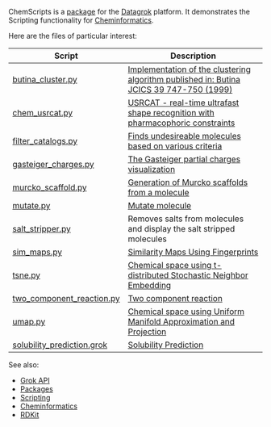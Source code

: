ChemScripts is a [package](https://datagrok.ai/help/develop/develop#packages) for the [Datagrok](https://datagrok.ai) platform.
It demonstrates the Scripting functionality for [Cheminformatics](https://datagrok.ai/help/domains/chem/cheminformatics). 

Here are the files of particular interest:

| Script | Description |
|----|----|
| [butina_cluster.py](https://github.com/datagrok-ai/public/blob/master/packages/ChemScripts/scripts/python/butina_cluster.py) | [Implementation of the clustering algorithm published in: Butina JCICS 39 747-750 (1999)](https://datagrok.ai/help/domains/chem/functions/butina-cluster) |
| [chem_usrcat.py](https://github.com/datagrok-ai/public/blob/master/packages/ChemScripts/scripts/python/chem_usrcat.py) | [USRCAT - real-time ultrafast shape recognition with pharmacophoric constraints](https://datagrok.ai/help/domains/chem/functions/usrcat) |
| [filter_catalogs.py](https://github.com/datagrok-ai/public/blob/master/packages/ChemScripts/scripts/python/filter_catalogs.py) | [Finds undesireable molecules based on various criteria](https://datagrok.ai/help/domains/chem/functions/filter-catalogs) |
| [gasteiger_charges.py](https://github.com/datagrok-ai/public/blob/master/packages/ChemScripts/scripts/python/gasteiger_charges.py) | [The Gasteiger partial charges visualization](https://datagrok.ai/help/domains/chem/functions/gasteiger-charges) |
| [murcko_scaffold.py](https://github.com/datagrok-ai/public/blob/master/packages/ChemScripts/scripts/python/murcko_scaffold.py) | [Generation of Murcko scaffolds from a molecule](https://datagrok.ai/help/domains/chem/functions/murcko-scaffolds) |
| [mutate.py](https://github.com/datagrok-ai/public/blob/master/packages/ChemScripts/scripts/python/mutate.py) | [Mutate molecule](https://datagrok.ai/help/domains/chem/functions/mutate) |
| [salt_stripper.py](https://github.com/datagrok-ai/public/blob/master/packages/ChemScripts/scripts/python/salt_stripper.py) | Removes salts from molecules and display the salt stripped molecules |
| [sim_maps.py](https://github.com/datagrok-ai/public/blob/master/packages/ChemScripts/scripts/python/sim_maps.py) | [Similarity Maps Using Fingerprints](https://datagrok.ai/help/domains/chem/functions/sim-maps) |
| [tsne.py](https://github.com/datagrok-ai/public/blob/master/packages/ChemScripts/scripts/python/tsne.py) | [Chemical space using t-distributed Stochastic Neighbor Embedding](https://datagrok.ai/help/domains/chem/functions/tsne) |
| [two_component_reaction.py](https://github.com/datagrok-ai/public/blob/master/packages/ChemScripts/scripts/python/two_component_reaction.py) | [Two component reaction](https://datagrok.ai/help/domains/chem/functions/reactions) |
| [umap.py](https://github.com/datagrok-ai/public/blob/master/packages/ChemScripts/scripts/python/umap.py) | [Chemical space using Uniform Manifold Approximation and Projection](https://datagrok.ai/help/domains/chem/functions/umap)   |
| [solubility_prediction.grok](https://github.com/datagrok-ai/public/blob/master/packages/ChemScripts/scripts/grok/solubility_prediction.grok) | [Solubility Prediction](https://datagrok.ai/help/domains/chem/functions/solubility-prediction) |

See also: 
  * [Grok API](https://datagrok.ai/help/develop/grok-api)
  * [Packages](https://datagrok.ai/help/develop/develop#packages)
  * [Scripting](https://datagrok.ai/help/compute/scripting)
  * [Cheminformatics](https://datagrok.ai/help/domains/chem/cheminformatics)
  * [RDKit](https://www.rdkit.org/)
  
